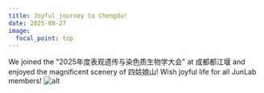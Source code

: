 ```yaml
---
title: Joyful journey to Chengdu!
date: 2025-08-27
image:
  focal_point: top
---
```

We joined the "2025年度表观遗传与染色质生物学大会" at 成都都江堰 and enjoyed the magnificent scenery of 四姑娘山! Wish joyful life for all JunLab members!
![alt](202508_Chengdu.jpg)
